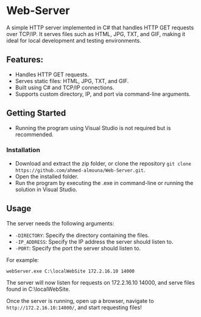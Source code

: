 # Web-Server
A simple HTTP server implemented in C# that handles HTTP GET requests over TCP/IP. It serves files such as HTML, JPG, TXT, and GIF, making it ideal for local development and testing environments.

## Features:
- Handles HTTP GET requests.
- Serves static files: HTML, JPG, TXT, and GIF.
- Built using C# and TCP/IP connections.
- Supports custom directory, IP, and port via command-line arguments.
  
## Getting Started
* Running the program using Visual Studio is not required but is recommended.

### Installation
* Download and extract the zip folder, or clone the repository `git clone https://github.com/ahmed-almouna/Web-Server.git`.
* Open the installed folder.
* Run the program by executing the .exe in command-line or running the solution in Visual Studio.

## Usage
The server needs the following arguments:
   - `-DIRECTORY`: Specify the directory containing the files.
   - `-IP_ADDRESS`: Specify the IP address the server should listen to.
   - `-PORT`: Specify the port the server should listen to.

For example:
   ```
   webServer.exe C:\localWebSite 172.2.16.10 14000
   ```
The server will now listen for requests on 172.2.16.10 14000, and serve files found in C:\localWebSite.

  Once the server is running, open up a browser, navigate to `http://172.2.16.10:14000/`, and start requesting files!
